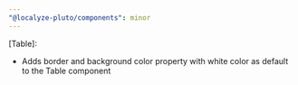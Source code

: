 ```yaml
---
"@localyze-pluto/components": minor
---
```


[Table]:

- Adds border and background color property with white color as default to the Table component
